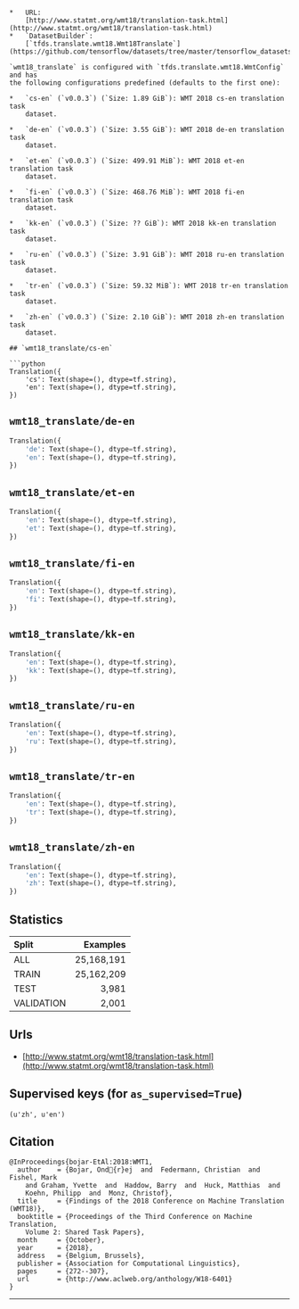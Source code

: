 <div itemscope itemtype="http://schema.org/Dataset">
  <div itemscope itemprop="includedInDataCatalog" itemtype="http://schema.org/DataCatalog">
    <meta itemprop="name" content="TensorFlow Datasets" />
  </div>
  <meta itemprop="name" content="wmt18_translate" />
  <meta itemprop="description" content="Translate dataset based on the data from statmt.org.

Versions exists for the different years using a combination of multiple data
sources. The base `wmt_translate` allows you to create your own config to choose
your own data/language pair by creating a custom `tfds.translate.wmt.WmtConfig`.

```
config = tfds.translate.wmt.WmtConfig(
    version=&quot;0.0.1&quot;,
    language_pair=(&quot;fr&quot;, &quot;de&quot;),
    subsets={
        tfds.Split.TRAIN: [&quot;commoncrawl_frde&quot;],
        tfds.Split.VALIDATION: [&quot;euelections_dev2019&quot;],
    },
)
builder = tfds.builder(&quot;wmt_translate&quot;, config=config)
```" />
  <meta itemprop="url" content="https://www.tensorflow.org/datasets/catalog/wmt18_translate" />
  <meta itemprop="sameAs" content="http://www.statmt.org/wmt18/translation-task.html" />
</div>

# `wmt18_translate`

Translate dataset based on the data from statmt.org.

Versions exists for the different years using a combination of multiple data
sources. The base `wmt_translate` allows you to create your own config to choose
your own data/language pair by creating a custom `tfds.translate.wmt.WmtConfig`.

```
config = tfds.translate.wmt.WmtConfig(
    version="0.0.1",
    language_pair=("fr", "de"),
    subsets={
        tfds.Split.TRAIN: ["commoncrawl_frde"],
        tfds.Split.VALIDATION: ["euelections_dev2019"],
    },
)
builder = tfds.builder("wmt_translate", config=config)
```

*   URL:
    [http://www.statmt.org/wmt18/translation-task.html](http://www.statmt.org/wmt18/translation-task.html)
*   `DatasetBuilder`:
    [`tfds.translate.wmt18.Wmt18Translate`](https://github.com/tensorflow/datasets/tree/master/tensorflow_datasets/translate/wmt18.py)

`wmt18_translate` is configured with `tfds.translate.wmt18.WmtConfig` and has
the following configurations predefined (defaults to the first one):

*   `cs-en` (`v0.0.3`) (`Size: 1.89 GiB`): WMT 2018 cs-en translation task
    dataset.

*   `de-en` (`v0.0.3`) (`Size: 3.55 GiB`): WMT 2018 de-en translation task
    dataset.

*   `et-en` (`v0.0.3`) (`Size: 499.91 MiB`): WMT 2018 et-en translation task
    dataset.

*   `fi-en` (`v0.0.3`) (`Size: 468.76 MiB`): WMT 2018 fi-en translation task
    dataset.

*   `kk-en` (`v0.0.3`) (`Size: ?? GiB`): WMT 2018 kk-en translation task
    dataset.

*   `ru-en` (`v0.0.3`) (`Size: 3.91 GiB`): WMT 2018 ru-en translation task
    dataset.

*   `tr-en` (`v0.0.3`) (`Size: 59.32 MiB`): WMT 2018 tr-en translation task
    dataset.

*   `zh-en` (`v0.0.3`) (`Size: 2.10 GiB`): WMT 2018 zh-en translation task
    dataset.

## `wmt18_translate/cs-en`

```python
Translation({
    'cs': Text(shape=(), dtype=tf.string),
    'en': Text(shape=(), dtype=tf.string),
})
```

## `wmt18_translate/de-en`

```python
Translation({
    'de': Text(shape=(), dtype=tf.string),
    'en': Text(shape=(), dtype=tf.string),
})
```

## `wmt18_translate/et-en`

```python
Translation({
    'en': Text(shape=(), dtype=tf.string),
    'et': Text(shape=(), dtype=tf.string),
})
```

## `wmt18_translate/fi-en`

```python
Translation({
    'en': Text(shape=(), dtype=tf.string),
    'fi': Text(shape=(), dtype=tf.string),
})
```

## `wmt18_translate/kk-en`

```python
Translation({
    'en': Text(shape=(), dtype=tf.string),
    'kk': Text(shape=(), dtype=tf.string),
})
```

## `wmt18_translate/ru-en`

```python
Translation({
    'en': Text(shape=(), dtype=tf.string),
    'ru': Text(shape=(), dtype=tf.string),
})
```

## `wmt18_translate/tr-en`

```python
Translation({
    'en': Text(shape=(), dtype=tf.string),
    'tr': Text(shape=(), dtype=tf.string),
})
```

## `wmt18_translate/zh-en`

```python
Translation({
    'en': Text(shape=(), dtype=tf.string),
    'zh': Text(shape=(), dtype=tf.string),
})
```

## Statistics

Split      | Examples
:--------- | ---------:
ALL        | 25,168,191
TRAIN      | 25,162,209
TEST       | 3,981
VALIDATION | 2,001

## Urls

*   [http://www.statmt.org/wmt18/translation-task.html](http://www.statmt.org/wmt18/translation-task.html)

## Supervised keys (for `as_supervised=True`)
`(u'zh', u'en')`

## Citation
```
@InProceedings{bojar-EtAl:2018:WMT1,
  author    = {Bojar, Ond{r}ej  and  Federmann, Christian  and  Fishel, Mark
    and Graham, Yvette  and  Haddow, Barry  and  Huck, Matthias  and
    Koehn, Philipp  and  Monz, Christof},
  title     = {Findings of the 2018 Conference on Machine Translation (WMT18)},
  booktitle = {Proceedings of the Third Conference on Machine Translation,
    Volume 2: Shared Task Papers},
  month     = {October},
  year      = {2018},
  address   = {Belgium, Brussels},
  publisher = {Association for Computational Linguistics},
  pages     = {272--307},
  url       = {http://www.aclweb.org/anthology/W18-6401}
}
```

--------------------------------------------------------------------------------
